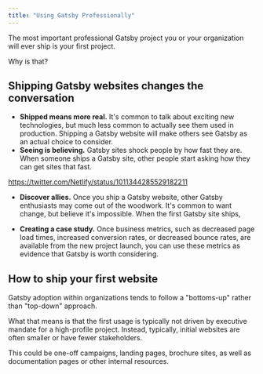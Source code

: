 ```yaml
---
title: "Using Gatsby Professionally"
---
```


The most important professional Gatsby project you or your organization will ever ship is your first project.

Why is that?

## Shipping Gatsby websites changes the conversation

- **Shipped means more real.** It's common to talk about exciting new technologies, but much less common to actually see them used in production. Shipping a Gatsby website will make others see Gatsby as an actual choice to consider.
- **Seeing is believing.** Gatsby sites shock people by how fast they are. When someone ships a Gatsby site, other people start asking how they can get sites that fast.

https://twitter.com/Netlify/status/1011344285529182211

- **Discover allies.** Once you ship a Gatsby website, other Gatsby enthusiasts may come out of the woodwork. It's common to want change, but believe it's impossible. When the first Gatsby site ships,

- **Creating a case study.** Once business metrics, such as decreased page load times, increased conversion rates, or decreased bounce rates, are available from the new project launch, you can use these metrics as evidence that Gatsby is worth considering.

## How to ship your first website

Gatsby adoption within organizations tends to follow a "bottoms-up" rather than "top-down" approach.

What that means is that the first usage is typically not driven by executive mandate for a high-profile project. Instead, typically, initial websites are often smaller or have fewer stakeholders.

This could be one-off campaigns, landing pages, brochure sites, as well as documentation pages or other internal resources.
